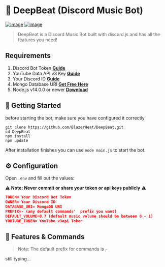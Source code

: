 # 🤖 DeepBeat (Discord Music Bot)
[![image](https://img.shields.io/badge/language-javascript-yellow)](https://www.javascript.com/) [![image](https://img.shields.io/badge/node-%3E%3D%2012.0.0-blue)](https://nodejs.org/)
> DeepBeat is a Discord Music Bot built with discord.js and has all the features you need!

## Requirements

1. Discord Bot Token **[Guide](https://discordjs.guide/preparations/setting-up-a-bot-application.html#creating-your-bot)**
2. YouTube Data API v3 Key **[Guide](https://developers.google.com/youtube/v3/getting-started)**
3. Your Discord ID **[Guide](https://support.discord.com/hc/en-us/articles/206346498-Where-can-I-find-my-User-Server-Message-ID-)**
4. Mongo Database URI **[Get Free Here](https://www.mongodb.com/cloud/atlas)**
5. Node.js v14.0.0 or newer **[Download](https://nodejs.org/en/)**

## 🚀 Getting Started

before starting the bot, make sure you have configured it correctly

```
git clone https://github.com/BlazerHeat/DeepBeat.git
cd DeepBeat
npm install
npm update
```

After installation finishes you can use `node main.js` to start the bot.

## ⚙️ Configuration

Open `.env` and fill out the values:

⚠️ **Note: Never commit or share your token or api keys publicly** ⚠️

```json
TOKEN= Your Discord Bot Token
OWNER= Your Discord ID
DATABASE_URI= MongoDB URI
PREFIX=- (any default commands'  prefix you want)
DEFAULT_VOLUME=0.7 (default music volume should be between 0 - 1)
YOUTUBE_TOKEN= YouTube v3api Token
```

## 📝 Features & Commands

> Note: The default prefix for commands is `-`

still typing...
